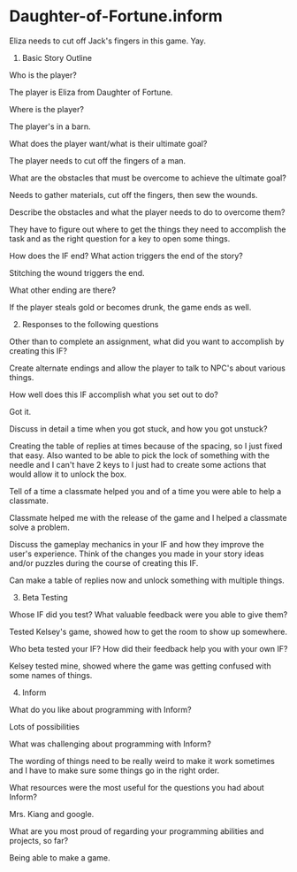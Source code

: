 Daughter-of-Fortune.inform
==========================

Eliza needs to cut off Jack's fingers in this game. Yay.

1. Basic Story Outline

Who is the player?

The player is Eliza from Daughter of Fortune.

Where is the player?

The player's in a barn.

What does the player want/what is their ultimate goal?

The player needs to cut off the fingers of a man.

What are the obstacles that must be overcome to achieve the ultimate goal?

Needs to gather materials, cut off the fingers, then sew the wounds.

Describe the obstacles and what the player needs to do to overcome them?

They have to figure out where to get the things they need to accomplish the task and as the right question for a key to open some things.

How does the IF end? What action triggers the end of the story?

Stitching the wound triggers the end.

What other ending are there?

If the player steals gold or becomes drunk, the game ends as well.

2. Responses to the following questions

Other than to complete an assignment, what did you want to accomplish by creating this IF?

Create alternate endings and allow the player to talk to NPC's about various things.

How well does this IF accomplish what you set out to do?

Got it.

Discuss in detail a time when you got stuck, and how you got unstuck?

Creating the table of replies at times because of the spacing, so I just fixed that easy. Also wanted to be able to pick the lock of something with the needle and I can't have 2 keys to I just had to create some actions that would allow it to unlock the box.

Tell of a time a classmate helped you and of a time you were able to help a classmate.

Classmate helped me with the release of the game and I helped a classmate solve a problem.

Discuss the gameplay mechanics in your IF and how they improve the user's experience. Think of the changes you made in your story ideas and/or puzzles during the course of creating this IF.

Can make a table of replies now and unlock something with multiple things.

3. Beta Testing

Whose IF did you test? What valuable feedback were you able to give them?

Tested Kelsey's game, showed how to get the room to show up somewhere.

Who beta tested your IF? How did their feedback help you with your own IF?

Kelsey tested mine, showed where the game was getting confused with some names of things.

4. Inform

What do you like about programming with Inform?

Lots of possibilities

What was challenging about programming with Inform?

The wording of things need to be really weird to make it work sometimes and I have to make sure some things go in the right order.

What resources were the most useful for the questions you had about Inform?

Mrs. Kiang and google.

What are you most proud of regarding your programming abilities and projects, so far?

Being able to make a game.
